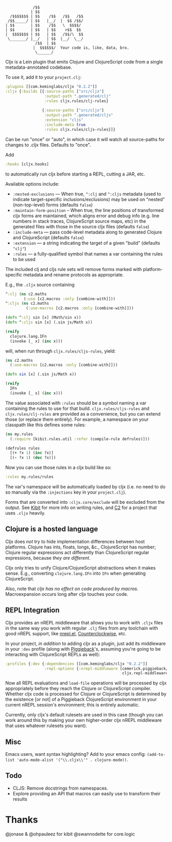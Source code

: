                 /$$                
               | $$                
      /$$$$$$$ | $$    /$$   /$$   /$$
     /$$_____/ | $$   |__/  |  $$ /$$/
    | $$       | $$    /$$   \  $$$$/ 
    | $$       | $$   | $$    >$$  $$ 
    |  $$$$$$$ | $$   | $$   /$$/\  $$
     \_______/ |__/   | $$  |__/  \__/
                 /$$  | $$          
                |  $$$$$$/  Your code is, like, data, bro.        
                 \______/           


Cljx is a Lein plugin that emits Clojure and ClojureScript code from a single
metadata-annotated codebase.

To use it, add it to your `project.clj`:

```clojure
:plugins [[com.keminglabs/cljx "0.2.2"]]
:cljx {:builds [{:source-paths ["src/cljx"]
                 :output-path ".generated/clj"
                 :rules cljx.rules/clj-rules}
                  
                {:source-paths ["src/cljx"]
                 :output-path ".generated/cljs"
                 :extension "cljs"
                 :include-meta true
                 :rules cljx.rules/cljs-rules}]}
```

Can be run "once" or "auto", in which case it will watch all source-paths for
changes to .cljx files.  Defaults to "once".

Add

```clojure
:hooks [cljx.hooks]
```

to automatically run cljx before starting a REPL, cutting a JAR, etc.

Available options include:

* `:nested-exclusions` — When true, `^:clj` and `^:cljs` metadata (used to
  indicate target-specific inclusions/exclusions) may be used on "nested"
  (non-top-level) forms (defaults `false`)
* `:maintain-form-position` – When true, the line positions of transformed cljx
  forms are maintained, which aligns error and debug info (e.g. line numbers in
  stack traces, ClojureScript source maps, etc) in the generated files with
  those in the source cljx files (defaults `false`)
* `:include-meta` — pass code-level metadata along to generated Clojure and
  ClojureScript (defaults `false`)
* `:extension` — a string indicating the target of a given "build" (defaults
  `"clj"`)
* `:rules` — a fully-qualified symbol that names a var containing the rules to
  be used

The included clj and cljs rule sets will remove forms marked with
platform-specific metadata and rename protocols as appropriate.

E.g., the `.cljx` source containing

```clojure
^:clj (ns c2.maths
        (:use [c2.macros :only [combine-with]]))
^:cljs (ns c2.maths
         (:use-macros [c2.macros :only [combine-with]]))

(defn ^:clj sin [x] (Math/sin x))
(defn ^:cljs sin [x] (.sin js/Math x))

(reify
  clojure.lang.IFn
  (invoke [_ x] (inc x)))
```

will, when run through `cljx.rules/cljs-rules`, yield:

```clojure
(ns c2.maths
  (:use-macros [c2.macros :only [combine-with]]))

(defn sin [x] (.sin js/Math x))

(reify
  IFn
  (invoke [_ x] (inc x)))
```

The value associated with `:rules` should be a symbol naming a var containing
the rules to use for that build.  `cljx.rules/cljs-rules` and `cljx.rules/clj-rules`
are provided as a convenience, but you can extend those (or replace them entirely).
For example, a namespace on your classpath like this defines some rules:

```clojure
(ns my.rules
  (:require [kibit.rules.util :refer (compile-rule defrules)]))

(defrules rules
  [(+ ?x 1) (inc ?x)]
  [(- ?x 1) (dec ?x)])
```

Now you can use those rules in a cljx build like so:

```clojure   
:rules my.rules/rules
```

The var's namespace will be automatically loaded by cljx (i.e. no need to do so
manually via the `:injections` key in your `project.clj`).

Forms that are converted into `:cljx.core/exclude` will be excluded from the output.
See [Kibit](http://github.com/jonase/kibit) for more info on writing rules, and
[C2](https://github.com/lynaghk/c2) for a project that uses `.cljx` heavily.


Clojure is a hosted language
----------------------------
Cljx does *not* try to hide implementation differences between host platforms.
Clojure has ints, floats, longs, &c., ClojureScript has number; Clojure regular
expressions act differently than ClojureScript regular expressions, because
*they are different*.

Cljx only tries to unify Clojure/ClojureScript abstractions when it makes sense.
E.g., converting `clojure.lang.IFn` into `IFn` when generating ClojureScript.

Also, note that *cljx has no effect on code produced by macros*.
Macroexpansion occurs long after cljx touches your code.


REPL Integration
----------------
Cljx provides an nREPL middleware that allows you to work with `.cljx` files in
the same way you work with regular `.clj` files from any toolchain with good
nREPL support, like [nrepl.el](https://github.com/kingtim/nrepl.el),
[Counterclockwise](http://code.google.com/p/counterclockwise/), etc.

In your project, _in addition_ to adding cljx as a plugin, just add its
middleware in your `:dev` profile (along with
[Piggieback](https://github.com/cemerick/piggieback)'s, assuming you're going to
be interacting with ClojureScript REPLs as well):

```clojure
:profiles {:dev {:dependencies [[com.keminglabs/cljx "0.2.2"]]
                 :repl-options {:nrepl-middleware [cemerick.piggieback/wrap-cljs-repl
                                                   cljx.repl-middleware/wrap-cljx]}}}
```

Now all REPL evaluations and `load-file` operations will be processed by cljx
appropriately before they reach the Clojure or ClojureScript compiler.  Whether
cljx code is processed for Clojure or ClojureScript is determined by the
existence [or not] of a Piggieback ClojureScript environment in your current
nREPL session's environment; this is entirely automatic.

Currently, only cljx's default rulesets are used in this case (though you can
work around this by making your own higher-order cljx nREPL middleware that uses
whatever rulesets you want).


Misc
----
Emacs users, want syntax highlighting?
Add to your emacs config: `(add-to-list 'auto-mode-alist '("\\.cljx\\'" . clojure-mode))`.

Todo
----

+ CLJS: Remove docstrings from namespaces.
+ Explore providing an API that macros can easily use to transform their results

Thanks
======
@jonase & @ohpauleez for kibit
@swannodette for core.logic


